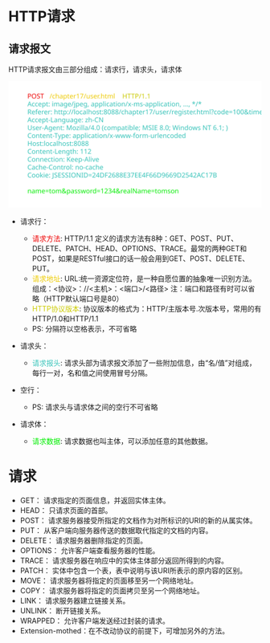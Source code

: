 # HTTP请求

## 请求报文
HTTP请求报文由三部分组成：请求行，请求头，请求体

![HTTPrequest](HTTPrequest.svg)

* 请求行：
    * <span style="color:#EE0000">请求方法</span>: HTTP/1.1 定义的请求方法有8种：GET、POST、PUT、DELETE、PATCH、HEAD、OPTIONS、TRACE。最常的两种GET和POST，如果是RESTful接口的话一般会用到GET、POST、DELETE、PUT。
    * <span style="color:#EECC00">请求地址</span>: URL:统一资源定位符，是一种自愿位置的抽象唯一识别方法。组成：<协议>：//<主机>：<端口>/<路径> 注：端口和路径有时可以省略（HTTP默认端口号是80）
    * <span style="color:#CCCC00">HTTP协议版本</span>: 协议版本的格式为：HTTP/主版本号.次版本号，常用的有HTTP/1.0和HTTP/1.1
    * PS: 分隔符以空格表示，不可省略

* 请求头：
    * <span style="color:#39C5BB">请求报头</span>: 请求头部为请求报文添加了一些附加信息，由“名/值”对组成，每行一对，名和值之间使用冒号分隔。

* 空行：
    * PS: 请求头与请求体之间的空行不可省略

* 请求体：
    * <span style="color:#00EE00">请求数据</span>: 请求数据也叫主体，可以添加任意的其他数据。 

# 请求
* GET： 请求指定的页面信息，并返回实体主体。
* HEAD： 只请求页面的首部。
* POST： 请求服务器接受所指定的文档作为对所标识的URI的新的从属实体。
* PUT： 从客户端向服务器传送的数据取代指定的文档的内容。
* DELETE： 请求服务器删除指定的页面。
* OPTIONS： 允许客户端查看服务器的性能。
* TRACE： 请求服务器在响应中的实体主体部分返回所得到的内容。
* PATCH： 实体中包含一个表，表中说明与该URI所表示的原内容的区别。
* MOVE： 请求服务器将指定的页面移至另一个网络地址。
* COPY： 请求服务器将指定的页面拷贝至另一个网络地址。
* LINK： 请求服务器建立链接关系。
* UNLINK： 断开链接关系。
* WRAPPED： 允许客户端发送经过封装的请求。
* Extension-mothed：在不改动协议的前提下，可增加另外的方法。